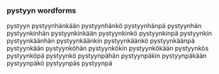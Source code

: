 
### pystyyn wordforms

pystyyn
pystyynhänkään
pystyynhänkö
pystyynhänpä
pystyynhän
pystyynkinhän
pystyynkinkään
pystyynkinkö
pystyynkinpä
pystyynkin
pystyynkäänhän
pystyynkäänkin
pystyynkäänkö
pystyynkäänpä
pystyynkään
pystyynköhän
pystyynkökin
pystyynkökään
pystyynkös
pystyynköpä
pystyynkö
pystyynpähän
pystyynpäkin
pystyynpäkään
pystyynpäkö
pystyynpäs
pystyynpä

